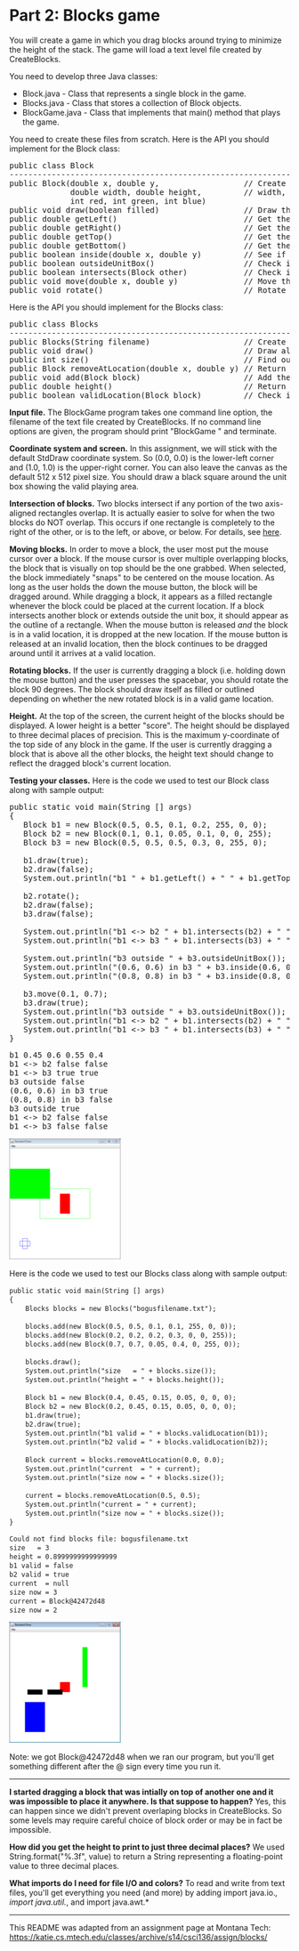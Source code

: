 # Part 2: Blocks game  

You will create a game in which you drag blocks around trying to minimize the height of the stack. The game will load a text level file created by CreateBlocks.  

You need to develop three Java classes:  
* Block.java - Class that represents a single block in the game.
* Blocks.java - Class that stores a collection of Block objects.
* BlockGame.java - Class that implements that main() method that plays the game.

You need to create these files from scratch. Here is the API you should implement for the Block class:  
<pre>
public class Block
--------------------------------------------------------------------------------------------------------------------
public Block(double x, double y,                  // Create a block at the given (x,y) center position, with the given 
             double width, double height,         // width, height, and RGB color value
             int red, int green, int blue)  
public void draw(boolean filled)                  // Draw the block in either filled or outline form
public double getLeft()                           // Get the leftmost coordinate of the block
public double getRight()                          // Get the rightmost coordinate of the block
public double getTop()                            // Get the topmost coordinate of the block
public double getBottom()                         // Get the bottommost coordinate of the block
public boolean inside(double x, double y)         // See if the point (x,y) is inside the box (including on the edge)
public boolean outsideUnitBox()                   // Check if the block extends outside the unit box
public boolean intersects(Block other)            // Check if this block intersects with another block
public void move(double x, double y)              // Move the block to a new (x,y) position
public void rotate()                              // Rotate the block by 90 degrees
</pre>
Here is the API you should implement for the Blocks class:  
<pre>
public class Blocks
--------------------------------------------------------------------------------------------------------------------
public Blocks(String filename)                    // Create a new collection of blocks based on a text file 
public void draw()                                // Draw all the blocks in the collection
public int size()                                 // Find out how many blocks are in the collection
public Block removeAtLocation(double x, double y) // Return block at (x,y) removing from collection, returns null if no block at (x,y)
public void add(Block block)                      // Add the given block to the collection
public double height()                            // Return the height of the topmost block in the collection
public boolean validLocation(Block block)         // Check if a Block's location is valid (doesn't intersect other blocks or go outside unit box)
</pre>

**Input file.** The BlockGame program takes one command line option, the filename of the text file created by CreateBlocks. If no command line options are given, the program should print "BlockGame <blocks file>" and terminate.  

**Coordinate system and screen.** In this assignment, we will stick with the default StdDraw coordinate system. So (0.0, 0.0) is the lower-left corner and (1.0, 1.0) is the upper-right corner. You can also leave the canvas as the default 512 x 512 pixel size. You should draw a black square around the unit box showing the valid playing area.  

**Intersection of blocks.** Two blocks intersect if any portion of the two axis-aligned rectangles overlap. It is actually easier to solve for when the two blocks do NOT overlap. This occurs if one rectangle is completely to the right of the other, or is to the left, or above, or below. For details, see [here](http://nerdparadise.com/tech/interview/intersectrectangles/).  

**Moving blocks.** In order to move a block, the user most put the mouse cursor over a block. If the mouse cursor is over multiple overlapping blocks, the block that is visually on top should be the one grabbed. When selected, the block immediately "snaps" to be centered on the mouse location. As long as the user holds the down the mouse button, the block will be dragged around. While dragging a block, it appears as a filled rectangle whenever the block could be placed at the current location. If a block intersects another block or extends outside the unit box, it should appear as the outline of a rectangle. When the mouse button is released *and* the block is in a valid location, it is dropped at the new location. If the mouse button is released at an invalid location, then the block continues to be dragged around until it arrives at a valid location.  

**Rotating blocks.** If the user is currently dragging a block (i.e. holding down the mouse button) and the user presses the spacebar, you should rotate the block 90 degrees. The block should draw itself as filled or outlined depending on whether the new rotated block is in a valid game location.  

**Height.** At the top of the screen, the current height of the blocks should be displayed. A lower height is a better "score". The height should be displayed to three decimal places of precision. This is the maximum y-coordinate of the top side of any block in the game. If the user is currently dragging a block that is above all the other blocks, the height text should change to reflect the dragged block's current location.  

**Testing your classes.** Here is the code we used to test our Block class along with sample output:  
<pre>
public static void main(String [] args)
{
   Block b1 = new Block(0.5, 0.5, 0.1, 0.2, 255, 0, 0);
   Block b2 = new Block(0.1, 0.1, 0.05, 0.1, 0, 0, 255);
   Block b3 = new Block(0.5, 0.5, 0.5, 0.3, 0, 255, 0);
		
   b1.draw(true);
   b2.draw(false);
   System.out.println("b1 " + b1.getLeft() + " " + b1.getTop() + " " + b1.getRight() + " " + b1.getBottom());		
				
   b2.rotate();
   b2.draw(false);
   b3.draw(false);
						
   System.out.println("b1 <-> b2 " + b1.intersects(b2) + " " + b2.intersects(b1));
   System.out.println("b1 <-> b3 " + b1.intersects(b3) + " " + b3.intersects(b1));
		
   System.out.println("b3 outside " + b3.outsideUnitBox());
   System.out.println("(0.6, 0.6) in b3 " + b3.inside(0.6, 0.6));
   System.out.println("(0.8, 0.8) in b3 " + b3.inside(0.8, 0.8));
		
   b3.move(0.1, 0.7);
   b3.draw(true);
   System.out.println("b3 outside " + b3.outsideUnitBox());			
   System.out.println("b1 <-> b2 " + b1.intersects(b2) + " " + b2.intersects(b1));
   System.out.println("b1 <-> b3 " + b1.intersects(b3) + " " + b3.intersects(b1));
}
</pre>

<pre>
b1 0.45 0.6 0.55 0.4
b1 <-> b2 false false
b1 <-> b3 true true
b3 outside false
(0.6, 0.6) in b3 true
(0.8, 0.8) in b3 false
b3 outside true
b1 <-> b2 false false
b1 <-> b3 false false
</pre>
![](main_block_200.png)

Here is the code we used to test our Blocks class along with sample output:  
```console
public static void main(String [] args)
{
	Blocks blocks = new Blocks("bogusfilename.txt");
	
	blocks.add(new Block(0.5, 0.5, 0.1, 0.1, 255, 0, 0));
	blocks.add(new Block(0.2, 0.2, 0.2, 0.3, 0, 0, 255));
	blocks.add(new Block(0.7, 0.7, 0.05, 0.4, 0, 255, 0));
	
	blocks.draw();
	System.out.println("size   = " + blocks.size());
	System.out.println("height = " + blocks.height());
	
	Block b1 = new Block(0.4, 0.45, 0.15, 0.05, 0, 0, 0);
	Block b2 = new Block(0.2, 0.45, 0.15, 0.05, 0, 0, 0);
	b1.draw(true);
	b2.draw(true);
	System.out.println("b1 valid = " + blocks.validLocation(b1));
	System.out.println("b2 valid = " + blocks.validLocation(b2));
	
	Block current = blocks.removeAtLocation(0.0, 0.0);
	System.out.println("current  = " + current);
	System.out.println("size now = " + blocks.size());
	
	current = blocks.removeAtLocation(0.5, 0.5);
	System.out.println("current = " + current);		
	System.out.println("size now = " + blocks.size());
}
```

```console
Could not find blocks file: bogusfilename.txt
size   = 3
height = 0.8999999999999999
b1 valid = false
b2 valid = true
current  = null
size now = 3
current = Block@42472d48
size now = 2
```

![](main_blocks_200.png)

Note: we got Block@42472d48 when we ran our program, but you'll get something different after the @ sign every time you run it.

---

**I started dragging a block that was intially on top of another one and it was impossible to place it anywhere. Is that suppose to happen?** Yes, this can happen since we didn't prevent overlaping blocks in CreateBlocks. So some levels may require careful choice of block order or may be in fact be impossible.  

**How did you get the height to print to just three decimal places?** We used String.format("%.3f", value) to return a String representing a floating-point value to three decimal places.  

**What imports do I need for file I/O and colors?** To read and write from text files, you'll get everything you need (and more) by adding import java.io.*, import java.util.*, and import java.awt.*  

---

This README was adapted from an assignment page at Montana Tech: https://katie.cs.mtech.edu/classes/archive/s14/csci136/assign/blocks/

